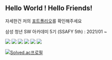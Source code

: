 
Hello World ! Hello Friends!
----------------------
자세한건 저의 [포트폴리오](https://equable-sunshine-572.notion.site/Backend-Developer-5746d749780440148c89cef6bec14d36)를 확인해주세요

삼성 청년 SW 아카데미 5기 (SSAFY 5th) : 2021/01 ~ 


<img src="https://img.shields.io/badge/JAVA-007396?style=flat-square&logo=JAVA&logoColor=white"/></a>
<img src="https://img.shields.io/badge/Spring Boot-6DB33F?style=flat-square&logo=Spring&logoColor=white"/></a>
<img src="https://img.shields.io/badge/JPA-47A248?style=flat-square&logo=Hibernate&logoColor=white"/></a>
<img src="https://img.shields.io/badge/MySQL-4479A1?style=flat-square&logo=MySQL&logoColor=white"/></a>
<img src="https://img.shields.io/badge/Redis-DC382D?style=flat-square&logo=Redis&logoColor=white"/></a>
<img src="https://img.shields.io/badge/Jira-0052CC?style=flat-square&logo=Jira Software&logoColor=white"/></a>



[![Solved.ac프로필](http://mazassumnida.wtf/api/v2/generate_badge?boj=shining8543)](https://solved.ac/shining8543)



